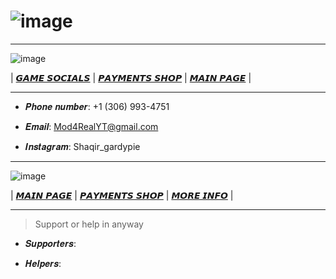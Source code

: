 # ![image](https://github.com/Mod4Real/Mod4Real.github.io/assets/134821089/30700225-6658-46b1-aa22-f1c1924b93bf)

----------------------------------------------------------------------------------

![image](https://github.com/Mod4Real3/Mod4Real3.github.io/assets/138243926/d2465778-d8a2-40db-aa75-a854568afc9e)


| [𝙂𝘼𝙈𝙀 𝙎𝙊𝘾𝙄𝘼𝙇𝙎](https://mod4real1.github.io/) | [𝙋𝘼𝙔𝙈𝙀𝙉𝙏𝙎 𝙎𝙃𝙊𝙋](https://mod4real2.github.io/) | [𝙈𝘼𝙄𝙉 𝙋𝘼𝙂𝙀](https://mod4real.github.io/) | 

----------------------------------------------------------------------------------

+ 𝑷𝒉𝒐𝒏𝒆 𝒏𝒖𝒎𝒃𝒆𝒓: +1 (306) 993-4751

+ 𝑬𝒎𝒂𝒊𝒍: Mod4RealYT@gmail.com

+ 𝑰𝒏𝒔𝒕𝒂𝒈𝒓𝒂𝒎: Shaqir_gardypie
  
----------------------------------------------------------------------------------

![image](https://github.com/Mod4Real3/Mod4Real3.github.io/assets/138243926/7901bb4f-56ba-4e4f-99be-34530640bd46)


| [𝙈𝘼𝙄𝙉 𝙋𝘼𝙂𝙀](https://mod4real.github.io/) | [𝙋𝘼𝙔𝙈𝙀𝙉𝙏𝙎 𝙎𝙃𝙊𝙋](https://mod4real2.github.io/) | [𝙈𝙊𝙍𝙀 𝙄𝙉𝙁𝙊](https://mod4real6.github.io/) | 

----------------------------------------------------------------------------------

> Support or help in anyway

+ 𝑺𝒖𝒑𝒑𝒐𝒓𝒕𝒆𝒓𝒔: 
   
+ 𝑯𝒆𝒍𝒑𝒆𝒓𝒔: 
